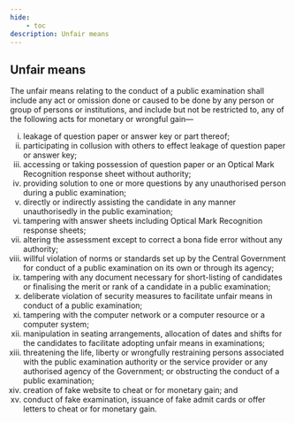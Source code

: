 ```yaml
---
hide:
    - toc
description: Unfair means
---
```


<style>
    ol.outer-list {
        list-style-type: lower-roman;
    }
</style>

## Unfair means

The unfair means relating to the conduct of a public examination shall include any act or omission done or caused to be done by any person or group of persons or institutions, and include but not be restricted to, any of the following acts for monetary or wrongful gain—
<ol class="outer-list">
    <li> leakage of question paper or answer key or part thereof;</li>
    <li> participating in collusion with others to effect leakage of question paper or answer key;</li>
    <li> accessing or taking possession of question paper or an Optical Mark Recognition response sheet without authority;</li>
    <li> providing solution to one or more questions by any unauthorised person during a public examination;</li>
    <li> directly or indirectly assisting the candidate in any manner unauthorisedly in the public examination;</li>
    <li> tampering with answer sheets including Optical Mark Recognition response sheets;</li>
    <li> altering the assessment except to correct a bona fide error without any authority;</li>
    <li> willful violation of norms or standards set up by the Central Government for conduct of a public examination on its own or through its agency;</li>
    <li> tampering with any document necessary for short-listing of candidates or finalising the merit or rank of a candidate in a public examination;</li>
    <li> deliberate violation of security measures to facilitate unfair means in conduct of a public examination;</li>
    <li> tampering with the computer network or a computer resource or a computer system;</li>
    <li> manipulation in seating arrangements, allocation of dates and shifts for the candidates to facilitate adopting unfair means in examinations;</li>
    <li> threatening the life, liberty or wrongfully restraining persons associated with the public examination authority or the service provider or any authorised agency of the Government; or obstructing the conduct of a public examination;</li>
    <li> creation of fake website to cheat or for monetary gain; and</li>
    <li> conduct of fake examination, issuance of fake admit cards or offer letters to cheat or for monetary gain.</li>
</ol>
